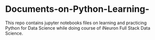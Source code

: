 # Documents-on-Python-Learning-
This repo contains jupyter notebooks files on learning and practicing Python for Data Science while doing course of iNeuron Full Stack Data Science.  
